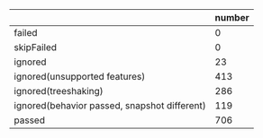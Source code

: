 |  | number |
|----| ---- |
| failed | 0 |
| skipFailed | 0 |
| ignored | 23 |
| ignored(unsupported features) | 413 |
| ignored(treeshaking) | 286 |
| ignored(behavior passed, snapshot different) | 119 |
| passed | 706 |
